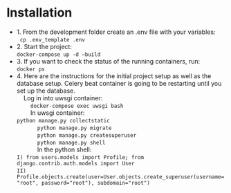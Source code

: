 <h1> Installation </h1>
<ul>

<li>1. From the development folder create an .env file with your variables:<br/>
		<code> cp .env_template .env </code>
</li>
<li>2. Start the project:<br/>
		<code>docker-compose up -d —build</code>
</li>
<li>3. If you want to check the status of the running containers, run:<br/>
		<code>docker ps</code>
</li>
<li>4. Here are the instructions for the initial project setup as well as the database setup. Celery beat container is going to be restarting until you set up the database.<br/>
    Log in into uwsgi container:<br/>
        <code>docker-compose exec uwsgi bash</code><br/>
        In uwsgi container:<br/>
            <code>python manage.py collectstatic</code><br/>
            <code>python manage.py migrate</code><br/>
            <code>python manage.py createsuperuser</code><br/>
            <code>python manage.py shell</code><br/>
            In the python shell:<br/>
                <code>I) from users.models import Profile; from django.contrib.auth.models import User </code><br/>
                <code>II) Profile.objects.create(user=User.objects.create_superuser(username="root", password="root"), subdomain="root")</code>
</li></ul>
